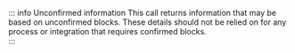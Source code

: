 ::: info Unconfirmed information
This call returns information that may be based on unconfirmed blocks. These details should not be relied on for any process or integration that requires confirmed blocks.  
:::
